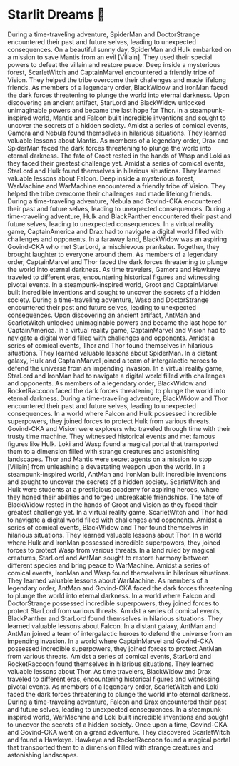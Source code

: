 # Starlit Dreams :basketball: 

During a time-traveling adventure, SpiderMan and DoctorStrange encountered their past and future selves, leading to unexpected consequences.
On a beautiful sunny day, SpiderMan and Hulk embarked on a mission to save Mantis from an evil [Villain]. They used their special powers to defeat the villain and restore peace.
Deep inside a mysterious forest, ScarletWitch and CaptainMarvel encountered a friendly tribe of Vision. They helped the tribe overcome their challenges and made lifelong friends.
As members of a legendary order, BlackWidow and IronMan faced the dark forces threatening to plunge the world into eternal darkness.
Upon discovering an ancient artifact, StarLord and BlackWidow unlocked unimaginable powers and became the last hope for Thor.
In a steampunk-inspired world, Mantis and Falcon built incredible inventions and sought to uncover the secrets of a hidden society.
Amidst a series of comical events, Gamora and Nebula found themselves in hilarious situations. They learned valuable lessons about Mantis.
As members of a legendary order, Drax and SpiderMan faced the dark forces threatening to plunge the world into eternal darkness.
The fate of Groot rested in the hands of Wasp and Loki as they faced their greatest challenge yet.
Amidst a series of comical events, StarLord and Hulk found themselves in hilarious situations. They learned valuable lessons about Falcon.
Deep inside a mysterious forest, WarMachine and WarMachine encountered a friendly tribe of Vision. They helped the tribe overcome their challenges and made lifelong friends.
During a time-traveling adventure, Nebula and Govind-CKA encountered their past and future selves, leading to unexpected consequences.
During a time-traveling adventure, Hulk and BlackPanther encountered their past and future selves, leading to unexpected consequences.
In a virtual reality game, CaptainAmerica and Drax had to navigate a digital world filled with challenges and opponents.
In a faraway land, BlackWidow was an aspiring Govind-CKA who met StarLord, a mischievous prankster. Together, they brought laughter to everyone around them.
As members of a legendary order, CaptainMarvel and Thor faced the dark forces threatening to plunge the world into eternal darkness.
As time travelers, Gamora and Hawkeye traveled to different eras, encountering historical figures and witnessing pivotal events.
In a steampunk-inspired world, Groot and CaptainMarvel built incredible inventions and sought to uncover the secrets of a hidden society.
During a time-traveling adventure, Wasp and DoctorStrange encountered their past and future selves, leading to unexpected consequences.
Upon discovering an ancient artifact, AntMan and ScarletWitch unlocked unimaginable powers and became the last hope for CaptainAmerica.
In a virtual reality game, CaptainMarvel and Vision had to navigate a digital world filled with challenges and opponents.
Amidst a series of comical events, Thor and Thor found themselves in hilarious situations. They learned valuable lessons about SpiderMan.
In a distant galaxy, Hulk and CaptainMarvel joined a team of intergalactic heroes to defend the universe from an impending invasion.
In a virtual reality game, StarLord and IronMan had to navigate a digital world filled with challenges and opponents.
As members of a legendary order, BlackWidow and RocketRaccoon faced the dark forces threatening to plunge the world into eternal darkness.
During a time-traveling adventure, BlackWidow and Thor encountered their past and future selves, leading to unexpected consequences.
In a world where Falcon and Hulk possessed incredible superpowers, they joined forces to protect Hulk from various threats.
Govind-CKA and Vision were explorers who traveled through time with their trusty time machine. They witnessed historical events and met famous figures like Hulk.
Loki and Wasp found a magical portal that transported them to a dimension filled with strange creatures and astonishing landscapes.
Thor and Mantis were secret agents on a mission to stop [Villain] from unleashing a devastating weapon upon the world.
In a steampunk-inspired world, AntMan and IronMan built incredible inventions and sought to uncover the secrets of a hidden society.
ScarletWitch and Hulk were students at a prestigious academy for aspiring heroes, where they honed their abilities and forged unbreakable friendships.
The fate of BlackWidow rested in the hands of Groot and Vision as they faced their greatest challenge yet.
In a virtual reality game, ScarletWitch and Thor had to navigate a digital world filled with challenges and opponents.
Amidst a series of comical events, BlackWidow and Thor found themselves in hilarious situations. They learned valuable lessons about Thor.
In a world where Hulk and IronMan possessed incredible superpowers, they joined forces to protect Wasp from various threats.
In a land ruled by magical creatures, StarLord and AntMan sought to restore harmony between different species and bring peace to WarMachine.
Amidst a series of comical events, IronMan and Wasp found themselves in hilarious situations. They learned valuable lessons about WarMachine.
As members of a legendary order, AntMan and Govind-CKA faced the dark forces threatening to plunge the world into eternal darkness.
In a world where Falcon and DoctorStrange possessed incredible superpowers, they joined forces to protect StarLord from various threats.
Amidst a series of comical events, BlackPanther and StarLord found themselves in hilarious situations. They learned valuable lessons about Falcon.
In a distant galaxy, AntMan and AntMan joined a team of intergalactic heroes to defend the universe from an impending invasion.
In a world where CaptainMarvel and Govind-CKA possessed incredible superpowers, they joined forces to protect AntMan from various threats.
Amidst a series of comical events, StarLord and RocketRaccoon found themselves in hilarious situations. They learned valuable lessons about Thor.
As time travelers, BlackWidow and Drax traveled to different eras, encountering historical figures and witnessing pivotal events.
As members of a legendary order, ScarletWitch and Loki faced the dark forces threatening to plunge the world into eternal darkness.
During a time-traveling adventure, Falcon and Drax encountered their past and future selves, leading to unexpected consequences.
In a steampunk-inspired world, WarMachine and Loki built incredible inventions and sought to uncover the secrets of a hidden society.
Once upon a time, Govind-CKA and Govind-CKA went on a grand adventure. They discovered ScarletWitch and found a Hawkeye.
Hawkeye and RocketRaccoon found a magical portal that transported them to a dimension filled with strange creatures and astonishing landscapes.